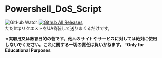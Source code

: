 # Powershell_DoS_Script
![GitHub Watch](https://img.shields.io/github/watchers/rifurekusyon/Powershell_DoS_Script.svg?style=social&label=Watch)
[![Github All Releases](https://img.shields.io/github/downloads/rifurekusyon/Powershell_DoS_Script/total.svg)]()  
ただhttpリクエストをUA偽装して送りまくるだけです。  

**※実験用又は教育目的の物です。他人のサイトやサービスに対しては絶対に使用しないでください。これに関する一切の責任は負いかねます。**
***Only for Educational Purposes**


